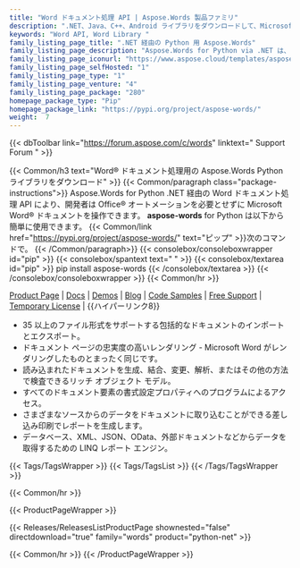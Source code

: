 ```yaml
---
title: "Word ドキュメント処理 API | Aspose.Words 製品ファミリ"
description: ".NET、Java、C++、Android ライブラリをダウンロードして、Microsoft Word ドキュメントを作成、操作、変換、レンダリングします。このファミリーには、Reporting Services、SharePoint、JasperReports の拡張機能、ソリューション、エクスポーターも含まれています。"
keywords: "Word API, Word Library "
family_listing_page_title: ".NET 経由の Python 用 Aspose.Words"
family_listing_page_description: "Aspose.Words for Python via .NET は、幅広いドキュメント処理タスクをアプリケーション内で直接実行できる高度な Word ドキュメント処理 API です。"
family_listing_page_iconurl: "https://www.aspose.cloud/templates/aspose/App_Themes/V3/images/words/272x272/aspose_words-for-net.png"
family_listing_page_selfHosted: "1"
family_listing_page_type: "1"
family_listing_page_venture: "4"
family_listing_page_package: "280"
homepage_package_type: "Pip"
homepage_package_link: "https://pypi.org/project/aspose-words/"
weight:  7
---
```


{{< dbToolbar link="https://forum.aspose.com/c/words" linktext=" Support Forum " >}}

{{< Common/h3 text="Word® ドキュメント処理用の Aspose.Words Python ライブラリをダウンロード"  >}}
{{< Common/paragraph class="package-instructions">}}
Aspose.Words for Python .NET 経由の Word ドキュメント処理 API により、開発者は Office® オートメーションを必要とせずに Microsoft Word® ドキュメントを操作できます。
<b>aspose-words</b> for Python は以下から簡単に使用できます。
{{< Common/link href="https://pypi.org/project/aspose-words/" text="ピップ"  >}}次のコマンドで。
{{< /Common/paragraph>}}
{{< consolebox/consoleboxwrapper id="pip" >}}
       {{< consolebox/spantext text=" " >}}
       {{< consolebox/textarea id="pip" >}} pip install aspose-words {{< /consolebox/textarea >}}
{{< /consolebox/consoleboxwrapper >}}
{{< Common/hr >}}

[Product Page](https://products.aspose.com/words/python-net/) | [Docs](https://docs.aspose.com/words/python-net/) | [Demos](https://products.aspose.app/words/family/) | [Blog](https://blog.aspose.com/categories/aspose.words-product-family/) | [Code Samples](https://github.com/aspose-words/Aspose.words-for-Python-via-.NET) | [Free Support](https://forum.aspose.com/c/words/8) | [Temporary License](https://purchase.aspose.com/temporary-license) | {{ハイパーリンク8}}

- 35 以上のファイル形式をサポートする包括的なドキュメントのインポートとエクスポート。
- ドキュメント ページの忠実度の高いレンダリング - Microsoft Word がレンダリングしたものとまったく同じです。
- 読み込まれたドキュメントを生成、結合、変更、解析、またはその他の方法で検査できるリッチ オブジェクト モデル。
- すべてのドキュメント要素の書式設定プロパティへのプログラムによるアクセス。
- さまざまなソースからのデータをドキュメントに取り込むことができる差し込み印刷でレポートを生成します。
- データベース、XML、JSON、OData、外部ドキュメントなどからデータを取得するための LINQ レポート エンジン。

{{< Tags/TagsWrapper >}}
 {{< Tags/TagsList >}}
{{< /Tags/TagsWrapper >}}

{{< Common/hr >}}

{{< ProductPageWrapper >}}
<!-- ReleasesListProductPage-->
   {{< Releases/ReleasesListProductPage shownested="false"  directdownload="true" family="words" product="python-net" >}}
<!-- /ReleasesListProductPage-->
{{< Common/hr >}}
{{< /ProductPageWrapper >}}

